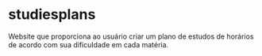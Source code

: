 # studiesplans 
Website que proporciona ao usuário criar um plano de estudos de horários de acordo com sua dificuldade em cada matéria.
